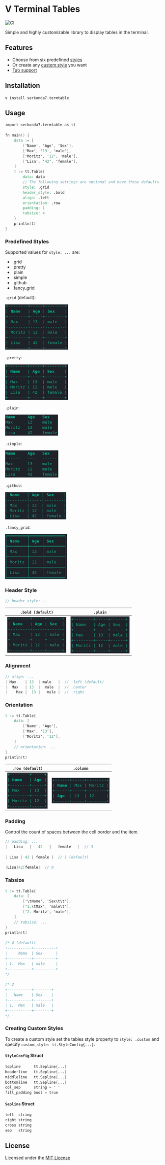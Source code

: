 # V Terminal Tables
![CI](https://github.com/serkonda7/termtable/workflows/CI/badge.svg?branch=master)

Simple and highly customizable library to display tables in the terminal.


## Features
- Choose from six predefined [styles](#predefined-styles)
- Or create any [custom style](#creating-custom-styles) you want 
- [Tab support](#tabsize)


## Installation
`v install serkonda7.termtable`


## Usage
```v
import serkonda7.termtable as tt

fn main() {
	data := [
		['Name', 'Age', 'Sex'],
		['Max', '13', 'male'],
		['Moritz', '12', 'male'],
		['Lisa', '42', 'female'],
	]
	t := tt.Table{
		data: data
		// The following settings are optional and have these defaults:
		style: .grid
		header_style: .bold
		align: .left
		orientation: .row
		padding: 1
		tabsize: 4
	}
	println(t)
}
```


### Predefined Styles
Supported values for `style: ...` are:
- .grid
- .pretty
- .plain
- .simple
- .github
- .fancy_grid

`.grid` (default):

![](img/grid_preview.png)

`.pretty`:

![](img/pretty_preview.png)

`.plain`:

![](img/plain_preview.png)

`.simple`:

![](img/simple_preview.png)

`.github`:

![](img/github_preview.png)

`.fancy_grid`:

![](img/fancy_grid_preview.png)


### Header Style
```v
// header_style: ...
```
| `.bold (default)` | `.plain` |
| --- | --- |
| ![](img/headers_bold.png) | ![](img/headers_plain.png) |


### Alignment
```v
// align: ...
| Max    | 13  | male   |  // .left (default)
|  Max   | 13  |  male  |  // .center
|    Max |  13 |   male |  // .right
```


### Orientation
```v
t := tt.Table{
	data: [
		['Name', 'Age'],
		['Max', '13'],
		['Moritz', '12'],
	]
	// orientation: ...
}
println(t)
```
| `.row (default)` | `.column` |
| --- | --- |
| ![](img/orientation_row.png) | ![](img/orientation_column.png) |


### Padding
Control the count of spaces between the cell border and the item.
```v
// padding: ...
|   Lisa   |   42   |   female   |  // 3

| Lisa | 42 | female |  // 1 (default)

|Lisa|42|female|  // 0
```


### Tabsize
```v
t := tt.Table{
	data: [
		['\tName', 'Sex\t\t'],
		['1.\tMax', 'male\t'],
		['2. Moritz', 'male'],
	]
	// tabsize: ...
}
println(t)

/* 4 (default)
+-----------+----------+
|     Name  | Sex      |
+-----------+----------+
| 1.  Max   | male     |
+-----------+----------+
*/

/* 2
+-----------+--------+
|   Name    | Sex    |
+-----------+--------+
| 1.  Max   | male   |
+-----------+--------+
*/
```


### Creating Custom Styles
To create a custom style set the tables style property to `style: .custom`
and specify `custom_style: tt.StyleConfig{...}`.

#### `StyleConfig` Struct
```v
topline      tt.Sepline{...}
headerline   tt.Sepline{...}
middleline   tt.Sepline{...}
bottomline   tt.Sepline{...}
col_sep      string = ' '
fill_padding bool = true
```

#### `Sepline` Struct
```v
left  string
right string
cross string
sep   string
```


## License
Licensed under the [MIT License](LICENSE.md)
